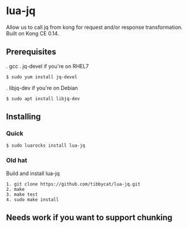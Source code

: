 # lua-jq
Allow us to call jq from kong for request and/or response transformation.
Built on Kong CE 0.14.
## Prerequisites
. gcc
. jq-devel if you're on RHEL7
```
$ sudo yum install jq-devel
```
. libjq-dev if you're on Debian
```
$ sudo apt install libjq-dev
```
## Installing
### Quick
```
$ sudo luarocks install lua-jq
```
### Old hat
Build and install lua-jq
```
1. git clone https://github.com/tibbycat/lua-jq.git
2. make
3. make test
4. sudo make install
```
## Needs work if you want to support chunking
